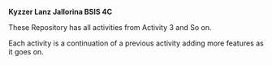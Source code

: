**Kyzzer Lanz Jallorina BSIS 4C**

These Repository has all activities from Activity 3 and So on.

Each activity is a continuation of a previous activity adding more features as it goes on.
